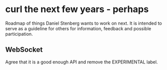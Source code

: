 <!--
Copyright (C) Daniel Stenberg, <daniel@haxx.se>, et al.

SPDX-License-Identifier: curl
-->

# curl the next few years - perhaps

Roadmap of things Daniel Stenberg wants to work on next. It is intended to
serve as a guideline for others for information, feedback and possible
participation.

## WebSocket

Agree that it is a good enough API and remove the EXPERIMENTAL label.

##
